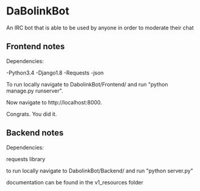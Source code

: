 # DaBolinkBot
An IRC bot that is able to be used by anyone in order to moderate their chat


## Frontend notes

Dependencies:

-Python3.4 -Django1.8 -Requests -json
  
To run locally navigate to DabolinkBot/Frontend/ and run "python manage.py runserver".

Now navigate to http://localhost:8000.

Congrats. You did it.

## Backend notes

Dependencies:

requests library

to run locally navigate to DabolinkBot/Backend/ and run "python server.py"

documentation can be found in the v1_resources folder

